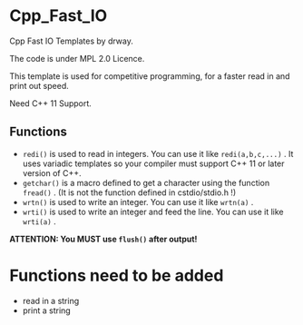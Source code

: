 # Cpp_Fast_IO
Cpp Fast IO Templates by drway.

The code is under MPL 2.0 Licence.

This template is used for competitive programming, for a faster read in and print out speed.

Need C++ 11 Support.

## Functions

* ```redi()``` is used to read in integers. You can use it like ```redi(a,b,c,...)``` . It uses variadic templates so your compiler must support C++ 11 or later version of C++.
* ```getchar()``` is a macro defined to get a character using the function ```fread()``` . (It is not the function defined in cstdio/stdio.h !)
* ```wrtn()``` is used to write an integer. You can use it like ```wrtn(a)``` .
* ```wrti()``` is used to write an integer and feed the line. You can use it like ```wrti(a)``` .

**ATTENTION: You MUST use ```flush()``` after output!**

# Functions need to be added

* read in a string
* print a string
